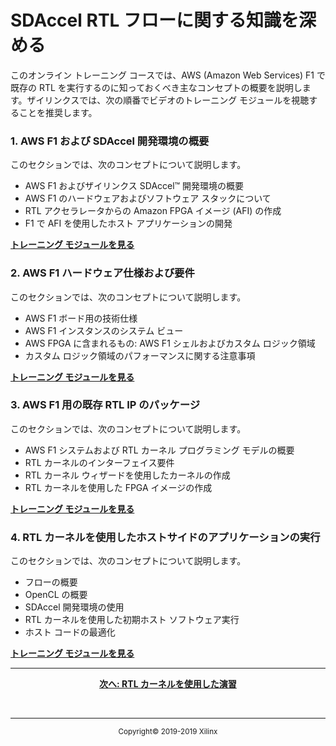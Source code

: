 # SDAccel RTL フローに関する知識を深める

このオンライン トレーニング コースでは、AWS (Amazon Web Services) F1 で既存の RTL を実行するのに知っておくべき主なコンセプトの概要を説明します。ザイリンクスでは、次の順番でビデオのトレーニング モジュールを視聴することを推奨します。

### 1. AWS F1 および SDAccel 開発環境の概要
このセクションでは、次のコンセプトについて説明します。
- AWS F1 およびザイリンクス SDAccel&trade; 開発環境の概要
- AWS F1 のハードウェアおよびソフトウェア スタックについて
- RTL アクセラレータからの Amazon FPGA イメージ (AFI) の作成
- F1 で AFI を使用したホスト アプリケーションの開発

[**トレーニング モジュールを見る**](https://japan.xilinx.com/video/software/developing-on-aws-f1-with-sdaccel-and-rtl-kernels-part1.html)

### 2. AWS F1 ハードウェア仕様および要件
このセクションでは、次のコンセプトについて説明します。
- AWS F1 ボード用の技術仕様
- AWS F1 インスタンスのシステム ビュー
- AWS FPGA に含まれるもの: AWS F1 シェルおよびカスタム ロジック領域
- カスタム ロジック領域のパフォーマンスに関する注意事項

[**トレーニング モジュールを見る**](https://japan.xilinx.com/video/software/developing-on-aws-f1-with-sdaccel-and-rtl-kernels-part2.html)

### 3. AWS F1 用の既存 RTL IP のパッケージ
このセクションでは、次のコンセプトについて説明します。
- AWS F1 システムおよび RTL カーネル プログラミング モデルの概要
- RTL カーネルのインターフェイス要件
- RTL カーネル ウィザードを使用したカーネルの作成
- RTL カーネルを使用した FPGA イメージの作成

[**トレーニング モジュールを見る**](https://japan.xilinx.com/video/software/developing-on-aws-f1-with-sdaccel-and-rtl-kernels-part3.html)

### 4. RTL カーネルを使用したホストサイドのアプリケーションの実行
このセクションでは、次のコンセプトについて説明します。
- フローの概要
- OpenCL の概要
- SDAccel 開発環境の使用
- RTL カーネルを使用した初期ホスト ソフトウェア実行
- ホスト コードの最適化

[**トレーニング モジュールを見る**](https://japan.xilinx.com/video/software/developing-on-aws-f1-with-sdaccel-and-rtl-kernels-part4.html)

<hr/>
<p align="center"><b>
<a href="STEP4.md">次へ: RTL カーネルを使用した演習</a>
</b></p>
<br>
<hr/>
<p align="center"><sup>Copyright&copy; 2019-2019 Xilinx</sup></p>
